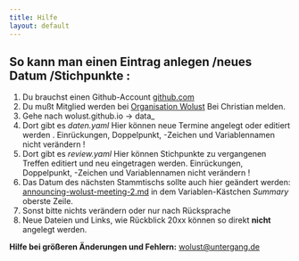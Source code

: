 ```yaml
---
title: Hilfe
layout: default
---
```


## So kann man einen Eintrag anlegen /neues Datum /Stichpunkte :
1.  Du brauchst einen Github-Account [github.com]( https://github.com/)
2.  Du mußt Mitglied werden bei [Organisation Wolust](https://github.com/Wolust) Bei  Christian melden.
3.   Gehe nach wolust.github.io  -> data_
4.   Dort gibt es *daten.yaml* Hier können neue Termine angelegt oder editiert werden . <span class="red">Einrückungen, Doppelpunkt, -Zeichen und Variablennamen nicht verändern !</span>
5.   Dort gibt es *review.yaml* Hier können Stichpunkte zu vergangenen Treffen editiert und neu eingetragen werden. <span class="red">Einrückungen, Doppelpunkt, -Zeichen und Variablennamen nicht verändern !</span>
6.   Das Datum des nächsten Stammtischs  sollte auch hier geändert werden: [announcing-wolust-meeting-2.md](https://github.com/Wolust/wolust.github.io/blob/master/_posts/2018-09-04-announcing-wolust-meeting-2.md)  in dem Variablen-Kästchen *Summary* oberste Zeile. 
7.  Sonst bitte nichts verändern oder nur nach Rücksprache
8.  Neue Dateien und Links, wie Rückblick 20xx können so direkt **nicht** angelegt werden.

**Hilfe bei größeren Änderungen und Fehlern:**
wolust@untergang.de
